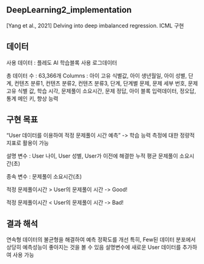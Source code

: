 ## DeepLearning2_implementation
[Yang et al., 2021] Delving into deep imbalanced regression. ICML 구현

## 데이터
사용 데이터 : 플레도 AI 학습블록 사용 로그데이터

총 데이터 수 : 63,366개
 Columns :  아이 고유 식별값, 아이 생년월일, 아이 성별, 단계, 컨텐츠 분류1, 컨텐츠 분류2, 컨텐츠 분류3, 단계, 단계별 문제, 문제 세부 번호, 문제 고유 식별 값, 학습 시각, 문제풀이 소요시간, 문제 정답, 아이 블록 입력데이터, 정오답, 통계 메인 키, 향상 능력

## 구현 목표
 “User 데이터를 이용하여 적정 문제풀이 시간 예측” -> 학습 능력 측정에 대한 정량적 지표로 활용이 가능
 
설명 변수 : User 나이, User 성별, User가 이전에 해결한 누적 평균 문제풀이 소요시간(초)

종속 변수 : 문제풀이 소요시간(초)

적정 문제풀이시간 > User의 문제풀이 시간 -> Good!

적정 문제풀이시간 < User의 문제풀이 시간 -> Bad! 

## 결과 해석
연속형 데이터의 불균형을 해결하여 예측 정확도를 개선
특히, Few된 데이터 분포에서 상당히 예측성능이 좋아지는 것을 볼 수 있음
설명변수에 새로운 User 데이터를 추가하여 사용 가능
